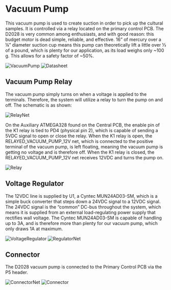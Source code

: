 # Vacuum Pump

This vacuum pump is used to create suction in order to pick up the cultural samples. It is controlled via a relay located on the primary control PCB. The D2028 is very common among enthusiasts, and with good reason: this budget motor is dead simple, reliable, and effective. 16” of mercury over a ¼” diameter suction cup means this pump can theoretically lift a little over ⅓ of a pound, which is plenty for our application, as its load weighs only ~100 g. This allows for a safety factor of ~50%.

![VacuumPump](https://github.com/Jbruslind/ECE44x_Senior_Design/blob/master/Electrical/Vacuum%20Pump/Images/VacuumPump.jpg)
![Datasheet](https://github.com/Jbruslind/ECE44x_Senior_Design/blob/master/Electrical/Vacuum%20Pump/Images/Datasheet.jpg)

## Vacuum Pump Relay

The vacuum pump simply turns on when a voltage is applied to the terminals. Therefore, the system will utilize a relay to turn the pump on and off. The schematic is as shown:

![RelayNet](https://github.com/Jbruslind/ECE44x_Senior_Design/blob/master/Electrical/Vacuum%20Pump/Images/RelayNet.jpg)

On the Auxiliary ATMEGA328 found on the Central PCB, the enable pin of the K1 relay is tied to PD4 (physical pin 2), which is capable of sending a 5VDC signal to open or close the relay. When the K1 relay is open, the RELAYED_VACUUM_PUMP_12V net, which is connected to the positive terminal of the vacuum pump, is left floating, meaning the vacuum pump is getting no voltage and is therefore off. When the K1 relay is closed, the RELAYED_VACUUM_PUMP_12V net receives 12VDC and turns the pump on.  

![Relay](https://github.com/Jbruslind/ECE44x_Senior_Design/blob/master/Electrical/Vacuum%20Pump/Images/Relay.jpg)

## Voltage Regulator

The 12VDC line is supplied by U1, a Cyntec MUN24AD03-SM, which is a simple buck converter that steps down a 24VDC signal to a 12VDC signal. The 24VDC signal is the “common” DC-bus throughout the system, which means it is supplied from an external load-regulating power supply that rectifies wall voltage. The Cyntec MUN24AD03-SM is capable of handling up to 3A, and is therefore more than plenty for our vacuum pump, which only draws 1A at maximum. 

![VoltageRegulator](https://github.com/Jbruslind/ECE44x_Senior_Design/blob/master/Electrical/Vacuum%20Pump/Images/VoltageRegulator.jpg)
![RegulatorNet](https://github.com/Jbruslind/ECE44x_Senior_Design/blob/master/Electrical/Vacuum%20Pump/Images/VoltageRegulatorNet.jpg)

## Connector

The D2028 vacuum pump is connected to the Primary Control PCB via the P5 header. 

![ConnectorNet](https://github.com/Jbruslind/ECE44x_Senior_Design/blob/master/Electrical/Vacuum%20Pump/Images/ConnectorNet.jpg)
![Connector](https://github.com/Jbruslind/ECE44x_Senior_Design/blob/master/Electrical/Vacuum%20Pump/Images/Connector.jpg)
